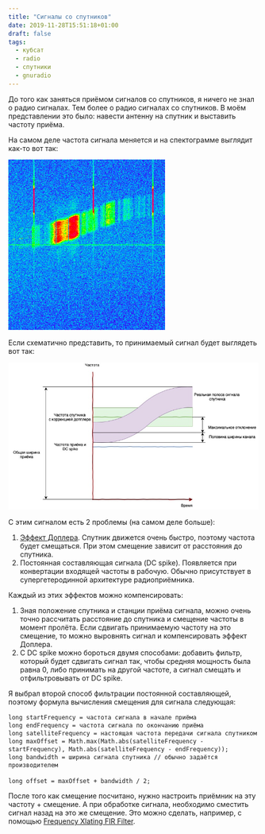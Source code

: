 ```yaml
---
title: "Сигналы со спутников"
date: 2019-11-28T15:51:18+01:00
draft: false
tags:
  - кубсат
  - radio
  - спутники
  - gnuradio
---
```

До того как заняться приёмом сигналов со спутников, я ничего не знал о радио сигналах. Тем более о радио сигналах со спутников. В моём представлении это было: навести антенну на спутник и выставить частоту приёма.

На самом деле частота сигнала меняется и на спектограмме выглядит как-то вот так:

![](img/1.png)

Если схематично представить, то принимаемый сигнал будет выглядеть вот так:

![](img/2.jpg)

С этим сигналом есть 2 проблемы (на самом деле больше):

1. [Эффект Доплера](https://ru.wikipedia.org/wiki/Эффект_Доплера). Спутник движется очень быстро, поэтому частота будет смещаться. При этом смещение зависит от расстояния до спутника.
2. Постоянная составляющая сигнала (DC spike). Появляется при конвертации входящей частоты в рабочую. Обычно присутствует в супергетеродинной архитектуре радиоприёмника.

Каждый из этих эффектов можно компенсировать:

1. Зная положение спутника и станции приёма сигнала, можно очень точно рассчитать расстояние до спутника и смещение частоты в момент пролёта. Если сдвигать принимаемую частоту на это смещение, то можно выровнять сигнал и компенсировать эффект Доплера.
2. С DC spike можно бороться двумя способами: добавить фильтр, который будет сдвигать сигнал так, чтобы средняя мощность была равна 0, либо принимать на другой частоте, а сигнал смещать и отфильтровывать от DC spike.

Я выбрал второй способ фильтрации постоянной составляющей, поэтому формула вычисления смещения для сигнала следующая:

```
long startFrequency = частота сигнала в начале приёма
long endFrequency = частота сигнала по окончанию приёма
long satelliteFrequency = настоящая частота передачи сигнала спутником
long maxOffset = Math.max(Math.abs(satelliteFrequency - startFrequency), Math.abs(satelliteFrequency - endFrequency));
long bandwidth = ширина сигнала спутника // обычно задаётся производителем

long offset = maxOffset + bandwidth / 2;
```

После того как смещение посчитано, нужно настроить приёмник на эту частоту + смещение. А при обработке сигнала, необходимо сместить сигнал назад на это же смещение. Это можно сделать, например, с помощью [Frequency Xlating FIR Filter](http://blog.sdr.hu/grblocks/xlating-fir.html).